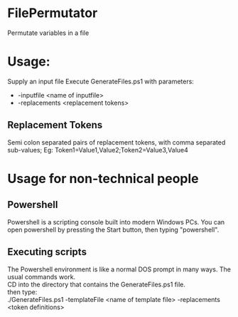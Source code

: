 # FilePermutator
Permutate variables in a file

# Usage:
Supply an input file
Execute GenerateFiles.ps1 with parameters:
- -inputfile &lt;name of inputfile&gt;
- -replacements &lt;replacement tokens&gt;

## Replacement Tokens
Semi colon separated pairs of replacement tokens, with comma separated sub-values;
Eg:
Token1=Value1,Value2;Token2=Value3,Value4

# Usage for non-technical people
## Powershell
Powershell is a scripting console built into modern Windows PCs.
You can open powershell by pressting the Start button, then typing "powershell".

## Executing scripts
The Powershell environment is like a normal DOS prompt in many ways. The usual commands work.  
CD into the directory that contains the GenerateFiles.ps1 file.  
then type:  
./GenerateFiles.ps1 -templateFile &lt;name of template file&gt; -replacements &lt;token definitions&gt;
